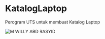 # KatalogLaptop

Perogram UTS untuk membuat Katalog Laptop

![M WILLY ABD RASYID](https://user-images.githubusercontent.com/74914543/100771692-af137400-3439-11eb-8759-bba08b4eecda.gif)
